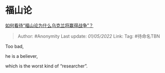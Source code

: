 # 福山论
[如何看待“福山论为什么乌克兰将赢得战争”？](https://www.zhihu.com/question/530805522/answer/2464905433)

> Author: #Anonymity
> Last update: *01/05/2022*
> Link:
> Tag: #待命名TBN

Too bad,

he is a believer,

which is the worst kind of “researcher”.
